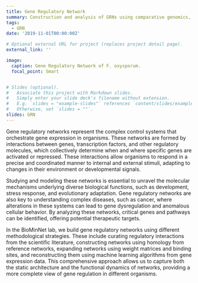 ```yaml
---
title: Gene Regulatory Network
summary: Construction and analysis of GRNs using comparative genomics, text mining and machine learning algorithms.
tags:
  - GRN
date: '2019-11-01T00:00:00Z'

# Optional external URL for project (replaces project detail page).
external_link: ''

image:
  caption: Gene Regulatory Network of F. oxysporum.
  focal_point: Smart


# Slides (optional).
#   Associate this project with Markdown slides.
#   Simply enter your slide deck's filename without extension.
#   E.g. `slides = "example-slides"` references `content/slides/example-slides.md`.
#   Otherwise, set `slides = ""`.
slides: GRN
---
```


Gene regulatory networks represent the complex control systems that orchestrate gene expression in organisms. These networks are formed by interactions between genes, transcription factors, and other regulatory molecules, which collectively determine when and where specific genes are activated or repressed. These interactions allow organisms to respond in a precise and coordinated manner to internal and external stimuli, adapting to changes in their environment or developmental signals.

Studying and modeling these networks is essential to unravel the molecular mechanisms underlying diverse biological functions, such as development, stress response, and evolutionary adaptation. Gene regulatory networks are also key to understanding complex diseases, such as cancer, where alterations in these systems can lead to gene dysregulation and anomalous cellular behavior. By analyzing these networks, critical genes and pathways can be identified, offering potential therapeutic targets.

In the BioMinNet lab, we build gene regulatory networks using different methodological strategies. These include curating regulatory interactions from the scientific literature, constructing networks using homology from reference networks, expanding networks using weight matrices and binding sites, and reconstructing them using machine learning algorithms from gene expression data. This comprehensive approach allows us to capture both the static architecture and the functional dynamics of networks, providing a more complete view of gene regulation in different organisms.